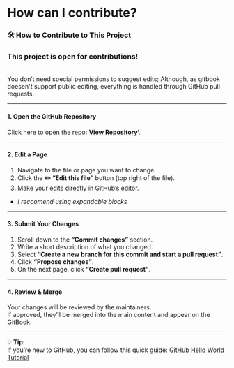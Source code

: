 # How can I contribute?

### 🛠 How to Contribute to This Project

### This project is open for contributions!

\
You don’t need special permissions to suggest edits; Although, as gitbook doesen't support public editing,  everything is handled through GitHub pull requests.

***

#### **1. Open the GitHub Repository**



Click here to open the repo: [**View Repository**](https://github.com/USERNAME/REPO)\


***

#### **2. Edit a Page**

1. Navigate to the file or page you want to change.
2. Click the **✏️ “Edit this file”** button (top right of the file).
3. Make your edits directly in GitHub’s editor.

* _I reccomend using expandable blocks_

***

#### **3. Submit Your Changes**

1. Scroll down to the **“Commit changes”** section.
2. Write a short description of what you changed.
3. Select **“Create a new branch for this commit and start a pull request”**.
4. Click **“Propose changes”**.
5. On the next page, click **“Create pull request”**.

***

#### **4. Review & Merge**

Your changes will be reviewed by the maintainers.\
If approved, they’ll be merged into the main content and appear on the GitBook.

***

💡 **Tip:**\
If you’re new to GitHub, you can follow this quick guide: [GitHub Hello World Tutorial](https://docs.github.com/en/get-started/start-your-journey/hello-world)
